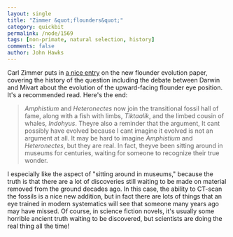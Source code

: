 ```yaml
---
layout: single 
title: "Zimmer &quot;flounders&quot;" 
category: quickbit
permalink: /node/1569
tags: [non-primate, natural selection, history] 
comments: false 
author: John Hawks 
---
```


Carl Zimmer puts in <a href="http://blogs.discovermagazine.com/loom/2008/07/09/dawn-of-the-picasso-fish/">a nice entry</a> on the new flounder evolution paper, covering the history of the question including the debate between Darwin and Mivart about the evolution of the upward-facing flounder eye position. It's a recommended read. Here's the end: 

<blockquote><i>Amphistium</i> and <i>Heteronectes</i> now join the transitional fossil hall of fame, along with a fish with limbs, <i>Tiktaalik</i>, and the limbed cousin of whales, <i>Indohyus</i>. Theyre also a reminder that the argument, It cant possibly have evolved because I cant imagine it evolved is not an argument at all. It may be hard to imagine <i>Amphistium</i> and <i>Heteronectes</i>, but they are real. In fact, theyve been sitting around in museums for centuries, waiting for someone to recognize their true wonder.</blockquote>

I especially like the aspect of "sitting around in museums," because the truth is that there are a lot of discoveries still waiting to be made on material removed from the ground decades ago. In this case, the ability to CT-scan the fossils is a nice new addition, but in fact there are lots of things that an eye trained in modern systematics will see that someone many years ago may have missed. Of course, in science fiction novels, it's usually some horrible ancient truth waiting to be discovered, but scientists are doing the real thing all the time!




